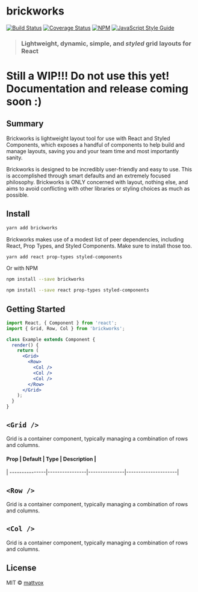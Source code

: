 # brickworks

[![Build Status](https://travis-ci.org/mattvox/brickworks.svg?branch=master)](https://travis-ci.org/mattvox/brickworks) [![Coverage Status](https://coveralls.io/repos/github/mattvox/brickworks/badge.svg?branch=master)](https://coveralls.io/github/mattvox/brickworks?branch=master)
[![NPM](https://img.shields.io/npm/v/brickworks.svg)](https://www.npmjs.com/package/brickworks) [![JavaScript Style Guide](https://img.shields.io/badge/code_style-standard-brightgreen.svg)](https://standardjs.com)

> ### Lightweight, dynamic, simple, and _styled_ grid layouts for React

# Still a WIP!!! Do not use this yet! Documentation and release coming soon :)

## Summary

Brickworks is lightweight layout tool for use with React and Styled Components, which exposes a handful of components to help build and manage layouts, saving you and your team time and most importantly sanity.

Brickworks is designed to be incredibly user-friendly and easy to use. This is accomplished through smart defaults and an extremely focused philosophy. Brickworks is ONLY concerned with layout, nothing else, and aims to avoid conflicting with other libraries or styling choices as much as possible.

## Install

```bash
yarn add brickworks
```

Brickworks makes use of a modest list of peer dependencies, including React, Prop Types, and Styled Components. Make sure to install those too.

```bash
yarn add react prop-types styled-components
```

Or with NPM

```bash
npm install --save brickworks
```

```bash
npm install --save react prop-types styled-components
```

## Getting Started

```jsx
import React, { Component } from 'react';
import { Grid, Row, Col } from 'brickworks';

class Example extends Component {
  render() {
    return (
      <Grid>
        <Row>
          <Col />
          <Col />
          <Col />
        </Row>
      </Grid>
    );
  }
}
```

## `<Grid />`

Grid is a container component, typically managing a combination of rows and columns.

#### Prop | Default | Type | Description |

| ---------------|----------------|---------------|---------------------|

## `<Row />`

Grid is a container component, typically managing a combination of rows and columns.

## `<Col />`

Grid is a container component, typically managing a combination of rows and columns.

## License

MIT © [mattvox](https://github.com/mattvox)
